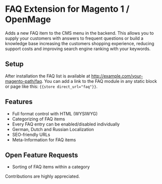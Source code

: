 FAQ Extension for Magento 1 / OpenMage
===========

Adds a new FAQ item to the CMS menu in the backend. This allows you to supply your customers with answers to frequent 
questions or build a knowledge base increasing the customers shopping experience, reducing support costs and improving 
search engine ranking with your keywords.

Setup
-----

After installation the FAQ list is available at http://example.com/your-magento-path/faq. 
You can add a link to the FAQ module in any static block or page like this: `{{store direct_url="faq"}}`.

Features
--------

* Full format control with HTML (WYSIWYG)
* Categorizing of FAQ items
* Every FAQ entry can be enabled/disabled individually
* German, Dutch and Russian Localization
* SEO-friendly URLs
* Meta-Information for FAQ items

Open Feature Requests
----------------

* Sorting of FAQ items within a category

Contributions are highly appreciated.
